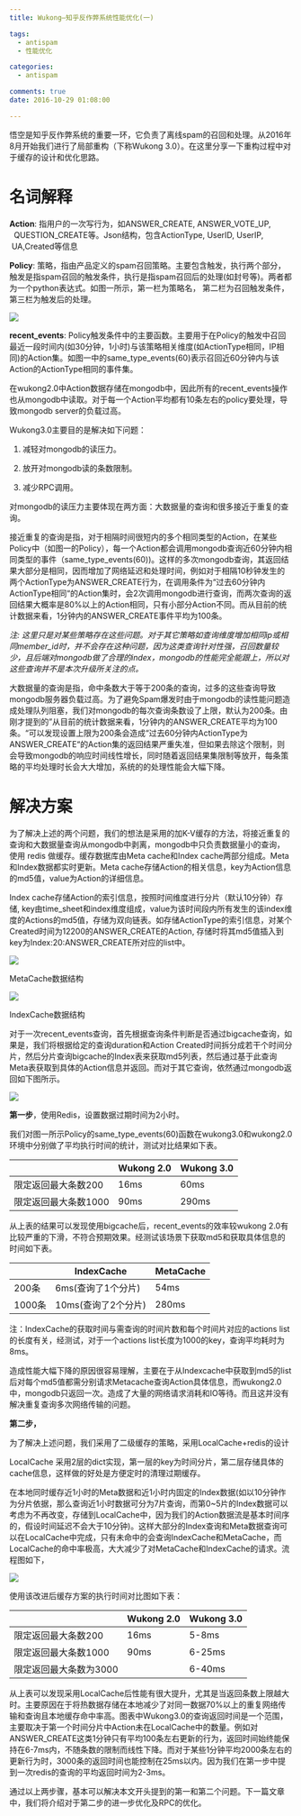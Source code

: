 ```yaml
---
title: Wukong—知乎反作弊系统性能优化(一)

tags:
  - antispam
  - 性能优化

categories:
  - antispam

comments: true
date: 2016-10-29 01:08:00

---
```

悟空是知乎反作弊系统的重要一环，它负责了离线spam的召回和处理。从2016年8月开始我们进行了局部重构（下称Wukong 3.0）。在这里分享一下重构过程中对于缓存的设计和优化思路。

# 名词解释

**Action**: 指用户的一次写行为，如ANSWER_CREATE, ANSWER_VOTE_UP,   QUESTION_CREATE等。Json结构，包含ActionType, UserID, UserIP,  UA,Created等信息

**Policy**: 策略，指由产品定义的spam召回策略。主要包含触发，执行两个部分，触发是指spam召回的触发条件，执行是指spam召回后的处理(如封号等)。两者都为一个python表达式。如图一所示，第一栏为策略名， 第二栏为召回触发条件，第三栏为触发后的处理。

![](https://upload-images.jianshu.io/upload_images/5915508-fc0f8ced87d42b35.png?imageMogr2/auto-orient/strip%7CimageView2/2/w/1240)


**recent_events**: Policy触发条件中的主要函数。主要用于在Policy的触发中召回最近一段时间内(如30分钟，1小时)与该策略相关维度(如ActionType相同，IP相同)的Action集。如图一中的same_type_events(60)表示召回近60分钟内与该Action的ActionType相同的事件集。

在wukong2.0中Action数据存储在mongodb中，因此所有的recent_events操作也从mongodb中读取。对于每一个Action平均都有10条左右的policy要处理，导致mongodb server的负载过高。

Wukong3.0主要目的是解决如下问题：

1. 减轻对mongodb的读压力。

2. 放开对mongodb读的条数限制。

3. 减少RPC调用。

对mongodb的读压力主要体现在两方面：大数据量的查询和很多接近于重复的查询。

接近重复的查询是指，对于相隔时间很短内的多个相同类型的Action，在某些Policy中（如图一的Policy），每一个Action都会调用mongodb查询近60分钟内相同类型的事件（same_type_events(60))。这样的多次mongodb查询，其返回结果大部分是相同，因而增加了网络延迟和处理时间，例如对于相隔10秒钟发生的两个ActionType为ANSWER_CREATE行为，在调用条件为“过去60分钟内ActionType相同“的Action集时，会2次调用mongodb进行查询，而两次查询的返回结果大概率是80%以上的Action相同，只有小部分Action不同。而从目前的统计数据来看，1分钟内的ANSWER_CREATE事件平均为100条。

*注: 这里只是对某些策略存在这些问题。对于其它策略如查询维度增加相同ip或相同member_id时，并不会存在这种问题，因为这类查询针对性强，召回数量较少，且后端对mongodb做了合理的index，mongodb的性能完全能跟上，所以对这些查询并不是本次升级所关注的点。*

大数据量的查询是指，命中条数大于等于200条的查询，过多的这些查询导致mongodb服务器负载过高。为了避免Spam爆发时由于mongodb的读性能问题造成处理队列阻塞，我们对mongodb的每次查询条数设了上限，默认为200条。由刚才提到的”从目前的统计数据来看，1分钟内的ANSWER_CREATE平均为100条。“可以发现设置上限为200条会造成“过去60分钟内ActionType为ANSWER_CREATE“的Action集的返回结果严重失准，但如果去除这个限制，则会导致mongodb的响应时间线性增长，同时随着返回结果集限制等放开，每条策略的平均处理时长会大大增加，系统的的处理性能会大幅下降。

# 解决方案

为了解决上述的两个问题，我们的想法是采用的加K-V缓存的方法，将接近重复的查询和大数据量查询从mongodb中剥离，mongodb中只负责数据量小的查询，使用 redis 做缓存。缓存数据库由Meta cache和Index cache两部分组成。Meta和Index数据都实时更新。Meta cache存储Action的相关信息，key为Action信息的md5值，value为Action的详细信息。

Index cache存储Action的索引信息，按照时间维度进行分片（默认10分钟）存储, key由time_sheet和index维度组成，value为该时间段内所有发生的该index维度的Actions的md5值，存储为双向链表。如存储ActionType的索引信息，对某个Created时间为12200的ANSWER_CREATE的Action, 存储时将其md5值插入到key为Index:20:ANSWER_CREATE所对应的list中。

![](https://upload-images.jianshu.io/upload_images/5915508-fd58a4d2e1734056.png?imageMogr2/auto-orient/strip%7CimageView2/2/w/1240)


MetaCache数据结构

![](https://upload-images.jianshu.io/upload_images/5915508-0fcbee3ee3de57b3.png?imageMogr2/auto-orient/strip%7CimageView2/2/w/1240)


IndexCache数据结构

对于一次recent_events查询，首先根据查询条件判断是否通过bigcache查询，如果是，我们将根据给定的查询duration和Action Created时间拆分成若干个时间分片，然后分片查询bigcache的Index表来获取md5列表，然后通过基于此查询Meta表获取到具体的Action信息并返回。而对于其它查询，依然通过mongodb返回如下图所示。

![](https://upload-images.jianshu.io/upload_images/5915508-9fc96f5b76a1824a.png?imageMogr2/auto-orient/strip%7CimageView2/2/w/1240)

**第一步**，使用Redis，设置数据过期时间为2小时。

我们对图一所示Policy的same_type_events(60)函数在wukong3.0和wukong2.0环境中分别做了平均执行时间的统计，测试对比结果如下表。

|   | Wukong 2.0 | Wukong 3.0 |
|---|---|---|
| 限定返回最大条数200 | 16ms | 60ms |
| 限定返回最大条数1000 | 90ms | 290ms |

从上表的结果可以发现使用bigcache后，recent_events的效率较wukong 2.0有比较严重的下滑，不符合预期效果。经测试该场景下获取md5和获取具体信息的时间如下表。

|   | IndexCache | MetaCache |
|---|---|---|
| 200条 | 6ms(查询了1个分片) | 54ms |
| 1000条 | 10ms(查询了2个分片) | 280ms |

注：IndexCache的获取时间与需查询的时间片数和每个时间片对应的actions list的长度有关，经测试，对于一个actions list长度为1000的key，查询平均耗时为8ms。

造成性能大幅下降的原因很容易理解，主要在于从Indexcache中获取到md5的list后对每个md5值都需分别请求Metacache查询Action具体信息，而wukong2.0中，mongodb只返回一次。造成了大量的网络请求消耗和IO等待。而且这并没有解决重复查询多次网络传输的问题。

**第二步，**

为了解决上述问题，我们采用了二级缓存的策略，采用LocalCache+redis的设计

LocalCache 采用2层的dict实现，第一层的key为时间分片，第二层存储具体的cache信息，这样做的好处是方便定时的清理过期缓存。

在本地同时缓存近1小时的Meta数据和近1小时内固定的Index数据(如以10分钟作为分片依据，那么查询近1小时数据可分为7片查询，而第0~5片的Index数据可以考虑为不再改变，存储到LocalCache中，因为我们的Action数据流是基本时间序的，假设时间延迟不会大于10分钟)。这样大部分的Index查询和Meta数据查询可以在LocalCache中完成，只有未命中的会查询IndexCache和MetaCache，而LocalCache的命中率极高，大大减少了对MetaCache和IndexCache的请求。流程图如下，

![](https://upload-images.jianshu.io/upload_images/5915508-48b1c8c1cf3be00d.png?imageMogr2/auto-orient/strip%7CimageView2/2/w/1240)

使用该改进后缓存方案的执行时间对比图如下表：

|   | Wukong 2.0 | Wukong 3.0 |
|---|---|---|
| 限定返回最大条数200 | 16ms | 5-8ms |
| 限定返回最大条数1000 | 90ms | 6-25ms |
| 限定返回最大条数为3000 |   | 6-40ms |

从上表可以发现采用LocalCache后性能有很大提升，尤其是当返回条数上限越大时。主要原因在于将热数据存储在本地减少了对同一数据70%以上的重复网络传输和查询且本地缓存命中率高。图表中Wukong3.0的查询返回时间是一个范围，主要取决于第一个时间分片中Action未在LocalCache中的数量。例如对ANSWER_CREATE这类1分钟只有平均100条左右更新的行为，返回时间始终能保持在6-7ms内，不随条数的限制而线性下降。而对于某些1分钟平均2000条左右的更新行为时，3000条的返回时间也能控制在25ms以内。因为我们在第一步中提到一次redis的查询的平均返回时间为2-3ms。

通过以上两步骤，基本可以解决本文开头提到的第一和第二个问题。下一篇文章中，我们将介绍对于第二步的进一步优化及RPC的优化。
